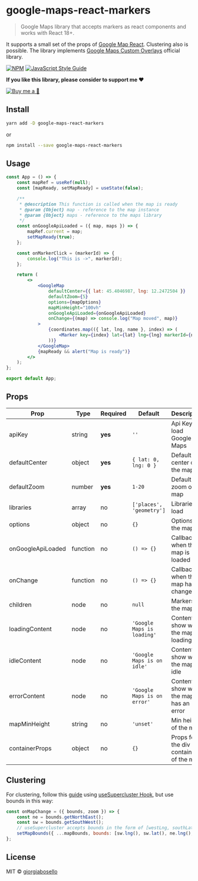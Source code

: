 # google-maps-react-markers

> Google Maps library that accepts markers as react components and works with React 18+.

It supports a small set of the props of [Google Map React](https://github.com/google-map-react/google-map-react). Clustering also is possible.
The library implements [Google Maps Custom Overlays](https://developers.google.com/maps/documentation/javascript/customoverlays) official library.

[![NPM](https://img.shields.io/npm/v/google-maps-react-markers.svg)](https://www.npmjs.com/package/google-maps-react-markers) [![JavaScript Style Guide](https://img.shields.io/badge/code_style-standard-brightgreen.svg)](https://standardjs.com)

**If you like this library, please consider to support me ❤️**

[![Buy me a 🍺](https://img.shields.io/badge/PayPal-00457C?style=for-the-badge&logo=paypal&logoColor=white)](https://www.paypal.me/giorgiabosello)

## Install

```bash
yarn add -D google-maps-react-markers
```

or

```bash
npm install --save google-maps-react-markers
```

## Usage

```jsx
const App = () => {
    const mapRef = useRef(null);
    const [mapReady, setMapReady] = useState(false);

    /**
     * @description This function is called when the map is ready
     * @param {Object} map - reference to the map instance
     * @param {Object} maps - reference to the maps library 
     */
    const onGoogleApiLoaded = ({ map, maps }) => {
        mapRef.current = map;
        setMapReady(true);
    };

    const onMarkerClick = (markerId) => {
        console.log("This is ->", markerId);
    };

    return (
        <>
            <GoogleMap
                defaultCenter={{ lat: 45.4046987, lng: 12.2472504 }}
                defaultZoom={5}
                options={mapOptions}
                mapMinHeight="100vh"
                onGoogleApiLoaded={onGoogleApiLoaded}
                onChange={(map) => console.log("Map moved", map)}
            >
                {coordinates.map(({ lat, lng, name }, index) => (
                    <Marker key={index} lat={lat} lng={lng} markerId={name} onClick={onMarkerClick} />
                ))}
            </GoogleMap>
            {mapReady && alert("Map is ready")}
        </>
    );
};

export default App;
```

## Props

| Prop              | Type     | Required | Default                     | Description                               |
| ----------------- | -------- | -------- | --------------------------- | ----------------------------------------- |
| apiKey            | string   | **yes**  | `''`                        | Api Key to load Google Maps               |
| defaultCenter     | object   | **yes**  | `{ lat: 0, lng: 0 }`        | Default center of the map                 |
| defaultZoom       | number   | **yes**  | `1-20`                      | Default zoom of the map                   |
| libraries         | array    | no       | `['places', 'geometry']`    | Libraries to load                         |
| options           | object   | no       | `{}`                        | Options for the map                       |
| onGoogleApiLoaded | function | no       | `() => {}`                  | Callback when the map is loaded           |
| onChange          | function | no       | `() => {}`                  | Callback when the map has changed         |
| children          | node     | no       | `null`                      | Markers of the map                        |
| loadingContent    | node     | no       | `'Google Maps is loading'`  | Content to show while the map is loading  |
| idleContent       | node     | no       | `'Google Maps is on idle'`  | Content to show when the map is idle      |
| errorContent      | node     | no       | `'Google Maps is on error'` | Content to show when the map has an error |
| mapMinHeight      | string   | no       | `'unset'`                   | Min height of the map                     |
| containerProps    | object   | no       | `{}`                        | Props for the div container of the map    |

## Clustering

For clustering, follow this [guide](https://www.leighhalliday.com/google-maps-clustering) using [useSupercluster Hook](https://github.com/leighhalliday/use-supercluster), but use bounds in this way:

```jsx
const onMapChange = ({ bounds, zoom }) => {
    const ne = bounds.getNorthEast();
    const sw = bounds.getSouthWest();
    // useSupercluster accepts bounds in the form of [westLng, southLat, eastLng, northLat]
    setMapBounds({ ...mapBounds, bounds: [sw.lng(), sw.lat(), ne.lng(), ne.lat()], zoom });
};
```

## License

MIT © [giorgiabosello](https://github.com/giorgiabosello)

